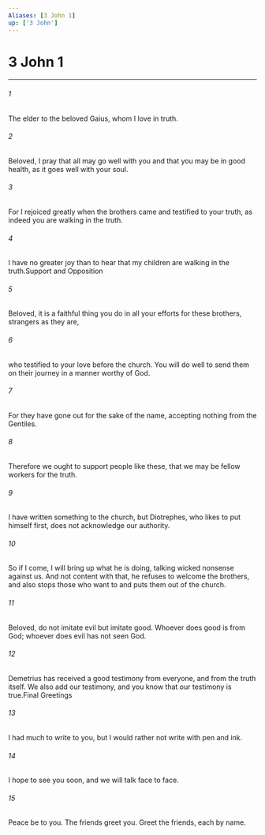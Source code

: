 ```yaml
---
Aliases: [3 John 1]
up: ['3 John']
---
```

# 3 John 1
***



###### 1 
The elder to the beloved Gaius, whom I love in truth. 

###### 2 
Beloved, I pray that all may go well with you and that you may be in good health, as it goes well with your soul. 

###### 3 
For I rejoiced greatly when the brothers came and testified to your truth, as indeed you are walking in the truth. 

###### 4 
I have no greater joy than to hear that my children are walking in the truth.Support and Opposition 

###### 5 
Beloved, it is a faithful thing you do in all your efforts for these brothers, strangers as they are, 

###### 6 
who testified to your love before the church. You will do well to send them on their journey in a manner worthy of God. 

###### 7 
For they have gone out for the sake of the name, accepting nothing from the Gentiles. 

###### 8 
Therefore we ought to support people like these, that we may be fellow workers for the truth. 

###### 9 
I have written something to the church, but Diotrephes, who likes to put himself first, does not acknowledge our authority. 

###### 10 
So if I come, I will bring up what he is doing, talking wicked nonsense against us. And not content with that, he refuses to welcome the brothers, and also stops those who want to and puts them out of the church. 

###### 11 
Beloved, do not imitate evil but imitate good. Whoever does good is from God; whoever does evil has not seen God. 

###### 12 
Demetrius has received a good testimony from everyone, and from the truth itself. We also add our testimony, and you know that our testimony is true.Final Greetings 

###### 13 
I had much to write to you, but I would rather not write with pen and ink. 

###### 14 
I hope to see you soon, and we will talk face to face. 

###### 15 
Peace be to you. The friends greet you. Greet the friends, each by name.
